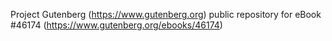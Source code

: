 Project Gutenberg (https://www.gutenberg.org) public repository for eBook #46174 (https://www.gutenberg.org/ebooks/46174)
